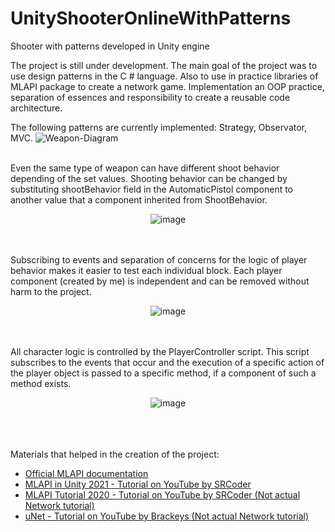 # UnityShooterOnlineWithPatterns
Shooter with patterns developed in Unity engine

The project is still under development.
The main goal of the project was to use design patterns in the C # language. Also to use in practice libraries of MLAPI package to create a network game.
Implementation an OOP practice, separation of essences and responsibility to create a reusable code architecture.

The following patterns are currently implemented: Strategy, Observator, MVC.
<img src="https://i.ibb.co/H4knD6t/Weapon-Diagram.png" alt="Weapon-Diagram" border="0">
<br><br>

Even the same type of weapon can have different shoot behavior depending of the set values. Shooting behavior can be changed by substituting shootBehavior field in the AutomaticPistol component to another value that a component inherited from ShootBehavior.
<div align="center">
  <img src="https://i.ibb.co/1mGTNRZ/image.png" alt="image" border="0">
</div>
<br><br>

Subscribing to events and separation of concerns for the logic of player behavior makes it easier to test each individual block. Each player component (created by me) is independent and can be removed without harm to the project.
<div align="center">
  <img src="https://i.ibb.co/LxmC9yC/image.png" alt="image" border="0">
</div>
<br><br>

All character logic is controlled by the PlayerController script. This script subscribes to the events that occur and the execution of a specific action of the player object is passed to a specific method, if a component of such a method exists.
<div align="center">
  <img src="https://i.ibb.co/6Pcrtsq/image.png" alt="image" border="0">
</div>
<br><br><br>

Materials that helped in the creation of the project:
<ul>
  <li>
    <a href="https://mp-docs.dl.it.unity3d.com/docs/getting-started/about-mlapi">Official MLAPI documentation</a>
  </li>
  <li>
  <a href="https://www.youtube.com/watch?v=Dux5xGidEdc&list=PLbxeTux6kwSBxS567wiVk1j2aJP4ard6Y&index=2"> MLAPI in Unity 2021 - Tutorial on YouTube by SRCoder</a>
  </li>
  <li>
    <a href="https://www.youtube.com/watch?v=qJMXv5J4wf4&list=PLbxeTux6kwSAseRmJeCyvkANHsI16PoM6&index=2"> MLAPI Tutorial 2020 - Tutorial on YouTube by SRCoder (Not actual Network tutorial)</a>
  </li>
  <li>
    <a href="https://www.youtube.com/watch?v=UK57qdq_lak&list=PLPV2KyIb3jR5PhGqsO7G4PsbEC_Al-kPZ&index=1">uNet - Tutorial on YouTube by Brackeys (Not actual Network tutorial)</a>
  </li>
 </ul>

